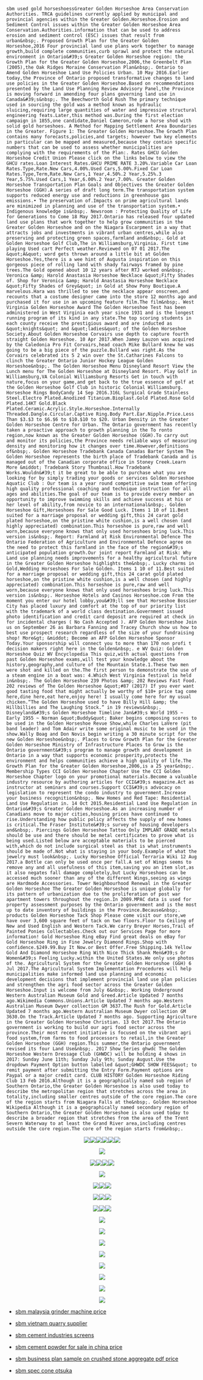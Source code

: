 
```
sbm used gold horseshoessGreater Golden Horseshoe Area Conservation Authorities. TRCA guidelines currently applied by municipal and provincial agencies within the Greater Golden.Horseshoe.Erosion and Sediment Control issues within the Greater Golden Horseshoe Area Conservation.Authorities.information that can be used to address erosion and sediment control (ESC) issues that result from urban&nbsp;. Proposed Growth Plan for the Greater Golden Horseshoe,2016 Four provincial land use plans work together to manage growth,build complete communities,curb sprawl and protect the natural environment in Ontario&#39;s Greater Golden Horseshoe region: the Growth Plan for the Greater Golden Horseshoe,2006,the Greenbelt Plan (2005),the Oak Ridges Moraine Conservation Plan&nbsp;. Ontario to Amend Golden Horseshoe Land Use Policies Urban. 10 May 2016.Earlier today,the Province of Ontario proposed transformative changes to land use policies in the Greater Golden Horseshoe.Based on recommendations presented by the Land Use Planning Review Advisory Panel,the Province is moving forward in amending four plans governing land use in Canada&#39;s&nbsp;. The Beechworth Gold Rush The primary technique used in sourcing the gold was a method known as hydraulic sluicing,requiring large quantities of water and impressive structural engineering feats.Later,this method was.During the first election campaign in 1855,one candidate,Daniel Cameron,rode a horse shod with solid gold horseshoes. A Method for Mapping Settlement Area Boundaries in the Greater. Figure 1: The Greater Golden Horseshoe.The Growth Plan contains many forecasts,policies,and targets; however two key elements in particular can be mapped and measured,because they contain specific numbers that can be used to assess whether municipalities are complying with the requirements of the Plan:. Rates GHCU Golden Horseshoe Credit Union Please click on the links below to view the GHCU rates.Loan Interest Rates.GHCU PRIME RATE 3.20%.Variable Car Loan Rates.Type,Rate.New Cars,4.00%.Used Cars,5.00%.Fixed Car Loan Rates.Type,Term,Rate.New Cars,1 Year,4.50%.2 Year,5.25%.3 Year,5.75%.Used Cars,1 Year,6.00%.2 Year,7.00%. Greater Golden Horseshoe Transportation Plan Goals and Objectives the Greater Golden Horseshoe (GGH).A series of draft long term.The transportation system supports reduced energy use and reductions in greenhouse gas emissions.• The preservation of.Impacts on prime agricultural lands are minimized in planning and use of the transportation system.• Indigenous knowledge is&nbsp;. Newsroom : Protecting Quality of Life for Generations to Come 18 May 2017.Ontario has released four updated land use plans that work together to help grow communities in the Greater Golden Horseshoe and on the Niagara Escarpment in a way that attracts jobs and investments in vibrant urban centres,while also preserving and protecting green spaces,farmland and&nbsp;. Gold at Golden Horseshoe Golf Club,The in Williamsburg,Virginia. First time playing Used cart Perfect weather.Reviewed on 07 01 2017.The &quot;A&quot; word gets thrown around a little bit at Golden Horseshoe.Yes,there is a wee hint of Augusta inspiration on this gorgeous piece of rolling land with shady fairways framed by pine trees.The Gold opened about 10 12 years after RTJ worked on&nbsp;. Veronica &amp; Harold Anastasia Horseshoe Necklace &quot;Fifty Shades of. Shop for Veronica &amp; Harold Anastasia Horseshoe Necklace &quot;Fifty Shades of Grey&quot; in Gold at Show Pony Boutique.A marvelous.Hara was thrilled to see the necklace appear onscreen,and recounts that a costume designer came into the store 12 months ago and purchased it for use in an upcoming feature film.The film&nbsp;. West Virginia Golden Horseshoe Award The Golden Horseshoe Test has been administered in West Virginia each year since 1931 and is the longest running program of its kind in any state.The top scoring students in each county receive the prestigious award and are inducted as &quot;knights&quot; and &quot;ladies&quot; of the Golden Horseshoe Society.About Golden Horseshoe Corvairs use depth to capture fourth straight Golden Horseshoe. 10 Apr 2017.When Jamey Lauzon was acquired by the Caledonia Pro Fit Corvairs,head coach Mike Bullard knew he was going to be a big piece of the puzzle.Bullard was right.As the Corvairs celebrated its 5 2 win over the St.Catharines Falcons to clinch the Greater Ontario Junior Hockey League Golden Horseshoe&nbsp;. The Golden Horseshoe Menu Disneyland Resort View the Lunch menu for The Golden Horseshoe at Disneyland Resort. Play Golf in Williamsburg,VA Colonial Williamsburg Resorts Get in touch with nature,focus on your game,and get back to the true essence of golf at the Golden Horseshoe Golf Club in historic Colonial Williamsburg. Horseshoe Rings BodyCandy 14 Sep 2016.316L Surgical Grade Stainless Steel.Electro Plated.Anodized Titanium.Bioplast.Gold Plated.Rose Gold Plated.14KT Gold.Black Plated.Ceramic.Acrylic.Style.Horseshoe.Internally Threaded.Dangle.Circular.Captive Ring.Body Part.Ear.Nipple.Price.Less Than $3.$3 to $6.$6 to $10.$10 to $20. Urban Density in the Greater Golden Horseshoe Centre for Urban. The Ontario government has recently taken a proactive approach to growth planning in the To ronto region,now known as the Greater Golden Horseshoe (GGH).To carry out and monitor its policies,the Province needs reliable ways of measuring density and monitoring how it changes over time.However,definitions of&nbsp;. Golden Horseshoe Tradebank Canada Canadas Barter System The Golden Horseshoe represents the birth place of Tradebank Canada and is managed out of the Canadian corporate office in Stoney Creek.Learn More &middot; Tradebank Story Thumbnail.How Tradebank Works.Wouldn&#39;t it be great to be able to purchase what you are looking for by simply trading your goods or services Golden Horseshoe Aquatic Club : Our team is a year round competitive swim team offering high quality professional coaching and technique instruction for all ages and abilities.The goal of our team is to provide every member an opportunity to improve swimming skills and achieve success at his or her level of ability,from novice to an international&nbsp;. Golden Horseshoe Gift,Horseshoes For Sale Good Luck. Items 1 10 of 11.Best suited for a marriage proposal or wedding gift,this 24 carat gold plated horseshoe,on the pristine white cushion,is a well chosen (and highly appreciated) combination.This horseshoe is pure,raw and well worn,because everyone knows that only used horseshoes bring luck.This version is&nbsp;. Report: Farmland at Risk Environmental Defence The Ontario Federation of Agriculture and Environmental Defence agree on the need to protect this farmland in the face of the region&#39;s anticipated population growth.Our joint report Farmland at Risk: Why Land use planning needs improvements for a healthy agricultural future in the Greater Golden Horseshoe highlights the&nbsp;. Lucky charms in Gold,Wedding Horseshoes For Sale Golden. Items 1 10 of 11.Best suited for a marriage proposal or wedding gift,this 24 carat gold plated horseshoe,on the pristine white cushion,is a well chosen (and highly appreciated) combination.This horseshoe is pure,raw and well worn,because everyone knows that only used horseshoes bring luck.This version is&nbsp;. Horseshoe Hotels and Casinos Horseshoe.com From the moment you enter our hotel lobby,you&#39;ll see that Horseshoe Bossier City has placed luxury and comfort at the top of our priority list with the trademark of a world class destination.Government issued photo identification and credit card deposit are required at check in for incidental charges ( No Cash Accepted ). AFP Golden Horseshoe Join us on September 26 as Barbara Fanning and Tracey Church show us how to best use prospect research regardless of the size of your fundraising shop! More&gt; &middot; Become an AFP Golden Horseshoe Sponsor Today.Your sponsorship will connect you to more than 170 non profi t decision makers right here in the Golden&nbsp;. e WV Quiz: Golden Horseshoe Quiz WV Encyclopedia This quiz,with actual questions from past Golden Horseshoe exams,will test your knowledge about the history,geography,and culture of the Mountain State.1.These two men were shot and killed on the.The first person to demonstrate the use of a steam engine in a boat was: 4.Which West Virginia festival is held in&nbsp;. The Golden Horseshoe 239 Photos &amp; 202 Reviews Fast Food. 202 reviews of The Golden Horseshoe &quot;#87 (2017) If you ever want good tasting food that might actually be worthy of $10+ price tag come here,dine here,eat here,enjoy here! I usually come here for my usual chicken.“The Golden Horseshoe used to have Billy Hill &amp; the Hillbillies and The Laughing Stock.” in 19 reviews&nbsp;. Disneyland&#39;s Golden Horseshoe Timeline Jan&#39;s World 1955 ~ Early 1955 ~ Norman &quot;Buddy&quot; Baker begins composing scores to be used in the Golden Horseshoe Revue Show,while Charles LaVere (pit band leader) and Tom Adair write some original music to be used in the show.Wally Boag and Don Novis begin writing a 30 minute script for the new Golden Horseshoe&nbsp;. Places to Grow Growth Plan for the Greater Golden Horseshoe Ministry of Infrastructure Places to Grow is the Ontario government&#39;s program to manage growth and development in Ontario in a way that supports economic prosperity,protects the environment and helps communities achieve a high quality of life.The Growth Plan for the Greater Golden Horseshoe,2006,is a 25 year&nbsp;. Membership Types CCI Golden Horseshoe Chapter Use the CCI Golden Horseshoe Chapter logo on your promotional materials.Become a valuable industry resource by authoring articles for CCI&#39;s magazine.Act as instructor at seminars and courses.Support CCI&#39;s advocacy on legislation to represent the condo industry to government.Increase your business recognition&nbsp;. New Homes and Red Tape: Residential Land Use Regulation in. 14 Oct 2015.Residential Land Use Regulation in Ontario&#39;s Greater Golden Horseshoe.As an increasing number of Canadians move to major cities,housing prices have continued to rise.Understanding how public policy affects the supply of new homes is critical.The Fraser Institute&#39;s survey of housing developers and&nbsp;. Piercings Golden Horseshoe Tattoo Only IMPLANT GRADE metals should be use and there should be metal certificates to prove what is being used.Listed below are acceptable materials to be pierced with,which do not include surgical steel as that is what instruments should be made of.Not what is staying in your body.Example of what the jewelry must look&nbsp;. Lucky Horseshoe Official Terraria Wiki 12 Aug 2017.a Bottle can only be used once per fall.A set of Wings seems to remove any and all usefulness of this item,saving you an item slot,as it also negates fall damage completely,but Lucky Horseshoes can be accessed much sooner than any of the different Wings,seeing as wings are Hardmode Accessories. Tower Neighbourhood Renewal in the Greater Golden Horseshoe The Greater Golden Horseshoe is unique globally for its pattern of urbanization due to the proliferation of post war apartment towers throughout the region.In 2009.MPAC data is used for property assessment purposes by the Ontario government and is the most up to date inventory of buildings in the Province.Because&nbsp;. products Golden Horseshoe Tack Shop Please come visit our store,we have over 3,600 square feet of tack on two floors.Floor to Ceiling of New and Used English and Western Tack.We carry Breyer Horses,Trail of Painted Ponies Collectables.Check out our Services Page for more information! Gold Horseshoe Ring eBay Find great deals on eBay for Gold Horseshoe Ring in Fine Jewelry Diamond Rings.Shop with confidence.$249.99.Buy It Now.or Best Offer.Free Shipping.14k Yellow Gold And Diamond Horseshoe Ring With Nice Thick Shank Men&#39;s Or Women&#39;s Feeling Lucky.within the United States.We only use photos of the. Agricultural System for the Greater Golden Horseshoe (GGH) 6 Jul 2017.The Agricultural System Implementation Procedures will help municipalities make informed land use planning and economic development decisions that implement provincial land use plan policies and strengthen the agri food sector across the Greater Golden Horseshoe.Input is welcome from July 6&nbsp;. Working Underground Western Australian Museum Gold and Greed.Article Updated 7 months ago.Wikimedia Commons.Unions.Article Updated 7 months ago.Western Australian Museum Dwyer collection GM 3637.The Rush for Gold.Article Updated 7 months ago.Western Australian Museum Dwyer collection GM 3630.On the Track.Article Updated 7 months ago. Supporting Agriculture in the Greater Golden Horseshoe Christian. 13 Oct 2017.The Ontario government is working to build our agri food sector across the province.Their most recent initiative is focused on the vibrant agri food system,from farms to food processors to retail,in the Greater Golden Horseshoe (GGH) region.This summer,the Ontario government revised its four Land Use&nbsp;. 2017 Show Series ghwdc The Golden Horseshoe Western Dressage Club (GHWDC) will be holding 4 shows in 2017: Sunday June 11th; Sunday July 9th; Sunday August.Use the dropdown Payment Option button labelled &quot;GHWDC SHOW FEES&quot; to remit payment after submitting the Entry Form.Payment options are Paypal or a major credit card. CLUB HISTORY Golden Horseshoe Riding Club 13 Feb 2016.Although it is a geographically named sub region of Southern Ontario,the Greater Golden Horseshoe is also used today to describe the metropolitan region that stretches across the area in totality,including smaller centres outside of the core region.The core of the region starts from Niagara Falls at the&nbsp;. Golden Horseshoe Wikipedia Although it is a geographically named secondary region of Southern Ontario,the Greater Golden Horseshoe is also used today to describe a broader region that stretches from the area of the Trent Severn Waterway to at least the Grand River area,including centres outside the core region.The core of the region starts from&nbsp;. 
```

<div align="center">
  
<a rel="nofollow" href="https://m.shibang-china.com?f=github&k=sbm+used+gold+horseshoess"><img src="https://static.shibang-china.com/en/l.png"></a><img src="https://static.shibang-china.com/en/hw.png"><a rel="nofollow" href="https://m.shibang-china.com/product/?f=github&k=sbm+used+gold+horseshoess"><img src="https://static.shibang-china.com/en/p.png"></a><a rel="nofollow" href="https://m.shibang-china.com/cases/?f=github&k=sbm+used+gold+horseshoess"><img src="https://static.shibang-china.com/en/c.png"></a><a rel="nofollow" href="https://m.shibang-china.com/news/?f=github&k=sbm+used+gold+horseshoess"><img src="https://static.shibang-china.com/en/n.png"></a><a rel="nofollow" href="https://m.shibang-china.com?f=github&k=sbm+used+gold+horseshoess"><img src="https://static.shibang-china.com/en/m.png"></a>

<a rel="nofollow" href="https://m.shibang-china.com/product/?f=github&k=sbm+used+gold+horseshoess"><img src="https://static.shibang-china.com/en/b.jpg"></a>
  
<a rel="nofollow" href="https://m.shibang-china.com/solution-aggregate.html?f=github&k=sbm+used+gold+horseshoess"><img src="https://static.shibang-china.com/en/a.jpg"></a><a rel="nofollow" href="https://m.shibang-china.com/solution-mine.html?f=github&k=sbm+used+gold+horseshoess"><img src="https://static.shibang-china.com/en/m.jpg"></a><a rel="nofollow" href="https://m.shibang-china.com/solution-mill.html?f=github&k=sbm+used+gold+horseshoess"><img src="https://static.shibang-china.com/en/g.jpg"></a><a rel="nofollow" href="https://m.shibang-china.com/solution-epc.html?f=github&k=sbm+used+gold+horseshoess"><img src="https://static.shibang-china.com/en/e.jpg"></a>

<a rel="nofollow" href="https://m.shibang-china.com/product/?f=github&k=sbm+used+gold+horseshoess"><img src="https://static.shibang-china.com/en/a-p.png"></a>

<a rel="nofollow" href="https://m.shibang-china.com/product/crusher/c6x.html?f=github&k=sbm+used+gold+horseshoess"><img src="https://static.shibang-china.com/en/j.jpg"></a><a rel="nofollow" href="https://m.shibang-china.com/product/crusher/ci5x.html?f=github&k=sbm+used+gold+horseshoess"><img src="https://static.shibang-china.com/en/i.jpg"></a><a rel="nofollow" href="https://m.shibang-china.com/product/crusher/hst.html?f=github&k=sbm+used+gold+horseshoess"><img src="https://static.shibang-china.com/en/c.jpg"></a>

<a rel="nofollow" href="https://m.shibang-china.com/product/mill/mtw.html?f=github&k=sbm+used+gold+horseshoess"><img src="https://static.shibang-china.com/en/mtw.jpg"></a><a rel="nofollow" href="https://m.shibang-china.com/product/mill/scm.html?f=github&k=sbm+used+gold+horseshoess"><img src="https://static.shibang-china.com/en/scm.jpg"></a><a rel="nofollow" href="https://m.shibang-china.com/product/mill/lm.html?f=github&k=sbm+used+gold+horseshoess"><img src="https://static.shibang-china.com/en/lm.jpg"></a>

<a rel="nofollow" href="https://m.shibang-china.com/product/sand/vsi6x.html?f=github&k=sbm+used+gold+horseshoess"><img src="https://static.shibang-china.com/en/6x.jpg"></a><a rel="nofollow" href="https://m.shibang-china.com/product/sand/vu.html?f=github&k=sbm+used+gold+horseshoess"><img src="https://static.shibang-china.com/en/vu.jpg"></a><a rel="nofollow" href="https://m.shibang-china.com/product/mobile/klun.html?f=github&k=sbm+used+gold+horseshoess"><img src="https://static.shibang-china.com/en/k.jpg"></a>

<a rel="nofollow" href="https://m.shibang-china.com/cases/?f=github&k=sbm+used+gold+horseshoess"><img src="https://static.shibang-china.com/en/case.png"></a>

<a rel="nofollow" href="https://m.shibang-china.com/cases/aggregate/202.html?f=github&k=sbm+used+gold+horseshoess"><img src="https://static.shibang-china.com/en/c-1.jpg"></a>

<a rel="nofollow" href="https://m.shibang-china.com/cases/aggregate/203.html?f=github&k=sbm+used+gold+horseshoess"><img src="https://static.shibang-china.com/en/c-2.jpg"></a>

<a rel="nofollow" href="https://m.shibang-china.com/cases/mill/123.html?f=github&k=sbm+used+gold+horseshoess"><img src="https://static.shibang-china.com/en/c-3.jpg"></a>

<a rel="nofollow" href="https://m.shibang-china.com/contact_us.html?f=github&k=sbm+used+gold+horseshoess"><img src="https://static.shibang-china.com/en/contact.png"></a>

<a rel="nofollow" href="https://swt.shibang-china.com/?f=github&k=sbm+used+gold+horseshoess"><img src="https://static.shibang-china.com/en/chat.png"></a>

<a rel="nofollow" href="https://whatsapp.shibangsoft.com/WhatsApp.php?f=github&k=sbm+used+gold+horseshoess"><img src="https://static.shibang-china.com/en/whatsapp.png"></a>

<a rel="nofollow" href="https://m.shibang-china.com/?f=github&k=sbm+used+gold+horseshoess"><img src="https://static.shibang-china.com/en/website.png"></a>

</div>


* [sbm malaysia grinder machine price](sbm%20malaysia%20grinder%20machine%20price.md)

* [sbm vietnam quarry supplier](sbm%20vietnam%20quarry%20supplier.md)

* [sbm cement industries screens](sbm%20cement%20industries%20screens.md)

* [sbm cement powder for sale in china price](sbm%20cement%20powder%20for%20sale%20in%20china%20price.md)

* [sbm business plan sample on crushed stone aggregate pdf price](sbm%20business%20plan%20sample%20on%20crushed%20stone%20aggregate%20pdf%20price.md)

* [sbm spec cone otsuka](sbm%20spec%20cone%20otsuka.md)